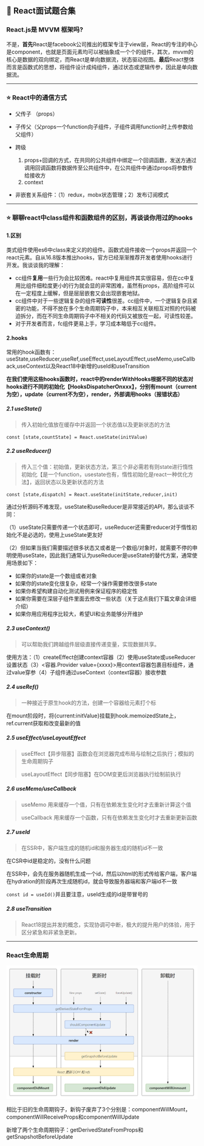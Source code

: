 ## 📒 React面试题合集

### React.js是 MVVM 框架吗?

不是，**首先**React是facebook公司推出的框架专注于view层，React的专注的中心是component，也就是页面元素均可以被抽象成一个个的组件，其次，mvvm的核心是数据的双向绑定，而React是单向数据流，状态驱动视图。**最后**React整体而言是函数式的思想，将组件设计成纯组件，通过状态或逻辑传参，因此是单向数据流。

------

### ⭐️ React中的通信方式

- 父传子 （props）
- 子传父（父props一个function向子组件，子组件调用function时上传参数给父组件）
- 跨级
  1. props+回调的方式，在共同的公共组件中绑定一个回调函数，发送方通过调用回调函数将数据传至公共组件中，在公共组件中通过props将参数传给接收方
  2. context

- 非嵌套关系组件：（1）redux，mobx状态管理；2）发布订阅模式

------

### ⭐️ 聊聊react中class组件和函数组件的区别，再谈谈你用过的hooks

#### 1.区别

类式组件使用es6中class来定义的的组件。函数式组件接收一个props并返回一个react元素。自从16.8版本推出hooks，官方已经渐渐推荐开发者使用hooks进行开发。我谈谈我的理解：

- cc组件**复用**一些行为会比较困难。react中复用组件其实很容易，但在cc中复用比组件细粒度更小的行为就会显的非常困难，虽然有props，高阶组件可以在一定程度上缓解，但是层层嵌套又会出现嵌套地狱。
- cc组件中对于一些逻辑复杂的组件**可读性**很差。cc组件中，一个逻辑复杂且紧密的功能，不得不放在多个生命周期钩子中，本来相互关联相互对照的代码被迫拆分，而在不同生命周期钩子中不相关的代码又被放在一起，可读性较差。
- 对于开发者而言，fc组件更易上手，学习成本略低于cc组件。

#### 2.hooks

常用的hook函数有：useState,useReducer,useRef,useEffect,useLayoutEffect,useMemo,useCallback,useContext以及React18中新增的useId和useTransition

**在我们使用这些hooks函数时，react中的renderWithHooks根据不同的状态对hooks进行不同的初始化【HooksDispatcherOnxxx】，分别有mount（current为空），update（current不为空），render，外部调用hooks（报错状态）**

##### 2.1 useState()

> 传入初始化值放在缓存中并返回一个状态值以及更新状态的方法

`const [state,countState] = React.useState(initValue)`

##### 2.2 useReducer()

> 传入三个值：初始值，更新状态方法，第三个非必需若有则state进行惰性初始化【是一个function，usestate也有，惰性初始化是react一种优化方法】，返回状态以及更新状态的方法

`const [state,dispatch] = React.useState(initState,reducer,init)`

通过分析源码不难发现，useState和useReducer是非常接近的API，那么谈谈不同：

（1）useState只需要传递一个状态即可，useReducer还需要reducer对于惰性初始化不是必选的，使用上useState更友好

（2）但如果当我们需要描述很多状态又或者是一个数组/对象时，就需要不停的申明使用useState，因此我们通常认为useReducer是useState的替代方案，通常使用场景如下：

- 如果你的state是一个数组或者对象
- 如果你的state变化很复杂，经常一个操作需要修改很多state
- 如果你希望构建自动化测试用例来保证程序的稳定性
- 如果你需要在深层子组件里面去修改一些状态（关于这点我们下篇文章会详细介绍）
- 如果你用应用程序比较大，希望UI和业务能够分开维护

##### 2.3  useContext()

> 可以帮助我们跨越组件层级直接传递变量，实现数据共享。

使用方法：（1）createEffect创建context容器（2）使用useState或useReducer设置状态（3）<容器.Provider value={xxxx}>用context容器包裹目标组件，通过value穿参（4）子组件通过useContext（context容器）接收参数

##### 2.4 useRef()

> 一种接近于原生hook的方法，创建一个容器给元素打个标

在mount阶段时，将{current:initValue}挂载到hook.memoizedState上，ref.current获取和改变最新的值

##### 2.5 useEffect/useLayoutEffect

> useEffect【异步阻塞】函数会在浏览器完成布局与绘制之后执行；模拟的生命周期钩子
>
> useLayoutEffect【同步阻塞】在DOM变更后浏览器执行绘制前执行

##### 2.6 useMemo/useCallback

> useMemo 用来缓存一个值，只有在依赖发生变化时才去重新计算这个值
>
> useCallback 用来缓存一个函数，只有在依赖发生变化时才去重新更新函数

##### 2.7 useId

> 在SSR中，客户端生成的随机id和服务器生成的随机id不一致

在CSR中id是稳定的，没有什么问题

在SSR中，会先在服务器随机生成一个id，然后以html的形式传给客户端，客户端在hydration的阶段再次生成随机id，就会导致服务器端和客户端id不一致

`const id = useId()`并且要注意，useId生成的id是带冒号的

##### 2.8 useTransition

> React18提出并发的概念，实现协调可中断，极大的提升用户的体验，用于区分紧急和非紧急更新。

------

### React生命周期

![react生命周期(新)](assert/react生命周期(新).png)

相比于旧的生命周期钩子，新钩子废弃了3个分别是：componentWillMount，componentWillReceiveProps和componentWillUpdate

新增了两个生命周期钩子：getDerivedStateFromProps和getSnapshotBeforeUpdate

